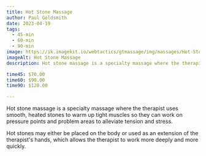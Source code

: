 ```yaml
---
title: Hot Stone Massage
author: Paul Goldsmith
date: 2023-04-19
tags:
  - 45-min
  - 60-min
  - 90-min
image: https://ik.imagekit.io/webtactics/gtmassage/img/massages/Hot-Stone-Massage.jpg
imageAlt: Hot Stone Massage
description: Hot stone massage is a specialty massage where the therapist uses smooth, heated stones to warm up tight muscles so they can work on pressure points and problem areas to alleviate tension and stress.

time45: $70.00
time60: $90.00
time90: $120.00

---
```


Hot stone massage is a specialty massage where the therapist uses smooth, heated stones to warm up tight muscles so they can work on pressure points and problem areas to alleviate tension and stress. 

Hot stones may either be placed on the body or used as an extension of the therapist's hands, which allows the therapist to work more deeply and more quickly.
